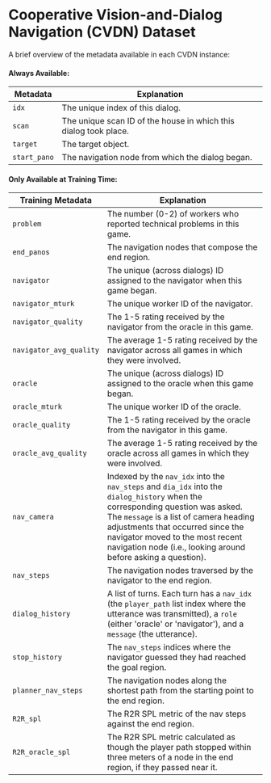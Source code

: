 # Cooperative Vision-and-Dialog Navigation (CVDN) Dataset

A brief overview of the metadata available in each CVDN instance:

#### Always Available:
| Metadata | Explanation |
|---|---|
| `idx` | The unique index of this dialog. |
| `scan` | The unique scan ID of the house in which this dialog took place. |
| `target` | The target object. |
| `start_pano` | The navigation node from which the dialog began. |

#### Only Available at Training Time:
| Training Metadata | Explanation |
|---|---|
| `problem` | The number (0-2) of workers who reported technical problems in this game. |
| `end_panos` | The navigation nodes that compose the end region. |
| `navigator` | The unique (across dialogs) ID assigned to the navigator when this game began. |
| `navigator_mturk` | The unique worker ID of the navigator. |
| `navigator_quality` | The 1-5 rating received by the navigator from the oracle in this game. |
| `navigator_avg_quality` | The average 1-5 rating received by the navigator across all games in which they were involved. |
| `oracle` | The unique (across dialogs) ID assigned to the oracle when this game began. |
| `oracle_mturk` | The unique worker ID of the oracle. |
| `oracle_quality` | The 1-5 rating received by the oracle from the navigator in this game. |
| `oracle_avg_quality` | The average 1-5 rating received by the oracle across all games in which they were involved. |
| `nav_camera` | Indexed by the `nav_idx` into the `nav_steps` and `dia_idx` into the `dialog_history` when the corresponding question was asked. The `message` is a list of camera heading adjustments that occurred since the navigator moved to the most recent navigation node (i.e., looking around before asking a question). |
| `nav_steps` | The navigation nodes traversed by the navigator to the end region. |
| `dialog_history` | A list of turns. Each turn has a `nav_idx` (the `player_path` list index where the utterance was transmitted), a `role` (either 'oracle' or 'navigator'), and a `message` (the utterance). |
| `stop_history` | The `nav_steps` indices where the navigator guessed they had reached the goal region. |
| `planner_nav_steps` | The navigation nodes along the shortest path from the starting point to the end region. | 
| `R2R_spl` | The R2R SPL metric of the nav steps against the end region. |
| `R2R_oracle_spl` | The R2R SPL metric calculated as though the player path stopped within three meters of a node in the end region, if they passed near it. |
